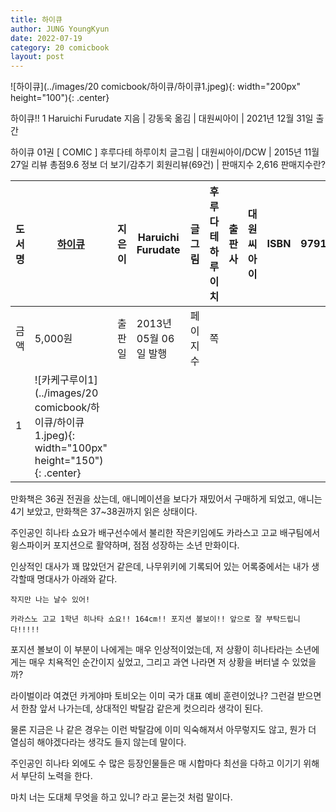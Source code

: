 ```yaml
---
title: 하이큐
author: JUNG YoungKyun
date: 2022-07-19
category: 20 comicbook
layout: post
---
```


![하이큐](../images/20 comicbook/하이큐/하이큐1.jpeg){: width="200px" height="100"){: .center}

하이큐!! 1
Haruichi Furudate 지음 | 강동욱 옮김 | 대원씨아이 | 2021년 12월 31일 출간

하이큐 01권 [ COMIC ]
후루다테 하루이치 글그림 | 대원씨아이/DCW | 2015년 11월 27일
리뷰 총점9.6 정보 더 보기/감추기 회원리뷰(69건) | 판매지수 2,616 판매지수란?

| 도서명  | [하이큐](http://www.yes24.com/Product/Goods/23271784) | 지은이  | Haruichi Furudate | 글그림  | 후루다테 하루이치 | 출판사  | 대원씨아이  | ISBN | 9791125653912   |
|------|-------------------------------------------------------|---|---|---|--|---|---|---|---|
| 금액   | 5,000원                                                | 출판일  | 2013년 05월 06일 발행 | 페이지수 | 쪽 | | | | |
| 1    | ![카케구루이1](../images/20 comicbook/하이큐/하이큐1.jpeg){: width="100px" height="150"){: .center}    |||||||||

만화책은 36권 전권을 샀는데, 애니메이션을 보다가 재밌어서 구매하게 되었고, 애니는 4기 보았고, 만화책은 37~38권까지 읽은 상태이다.

주인공인 히나타 쇼요가 배구선수에서 불리한 작은키임에도 카라스고 고교 배구팀에서 윙스파이커 포지션으로 활약하며, 점점 성장하는 소년 만화이다.

인상적인 대사가 꽤 많았던거 같은데, 나무위키에 기록되어 있는 어록중에서는 내가 생각할때 명대사가 아래와 같다.

```text
작지만 나는 날수 있어!
```

```text
카라스노 고교 1학년 히나타 쇼요!! 164cm!! 포지션 볼보이!! 앞으로 잘 부탁드립니다!!!!!
```

포지션 볼보이 이 부분이 나에게는 매우 인상적이었는데, 저 상황이 히나타라는 소년에게는 매우 치욕적인 순간이지 싶었고,
그리고 과연 나라면 저 상황을 버터낼 수 있었을까?

라이벌이라 여겼던 카게야마 토비오는 이미 국가 대표 예비 훈련이었나? 그런걸 받으면서 한참 앞서 나가는데,
상대적인 박탈감 같은게 컷으리라 생각이 된다.

물론 지금은 나 같은 경우는 이런 박탈감에 이미 익숙해져서 아무렇지도 않고, 뭔가 더 열심히 해야겠다라는 생각도 들지 않는데 말이다.

주인공인 히나타 외에도 수 많은 등장인물들은 매 시합마다 최선을 다하고 이기기 위해서 부단히 노력을 한다.

마치 너는 도대체 무엇을 하고 있니? 라고 묻는것 처럼 말이다.